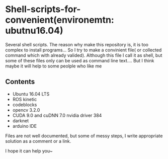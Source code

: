 # Shell-scripts-for-convenient(environemtn: ubutnu16.04)
Several shell scripts. The reason why make this repository is, it is too complex to install programs...
So I try to make a convinient file( or collected command which with already valided). 
Although this file I call it as shell, but some of these files only can be used as command line text....
But I think maybe it will help to some peolple who like me

## Contents
* Ubuntu 16.04 LTS
* ROS kinetic
* codeblocks
* opencv 3.2.0
* CUDA 9.0 and cuDNN 7.0 nvidia driver 384
* darknet
* arduino IDE

Files are not well documented, but some of messy steps, I write appropriate solution as a comment or a link. 


I hope it can help you~
